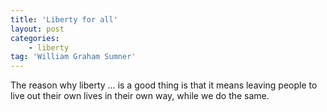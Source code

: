 ```yaml
---
title: 'Liberty for all'
layout: post
categories:
    - liberty
tag: 'William Graham Sumner'
---
```


The reason why liberty … is a good thing is that it means leaving people to live out their own lives in their own way, while we do the same.